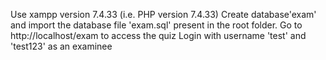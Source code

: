 Use xampp version 7.4.33 (i.e. PHP version 7.4.33)
Create database'exam' and import the database file 'exam.sql' present in the root folder.
Go to http://localhost/exam to access the quiz
Login with username 'test' and 'test123' as an examinee

